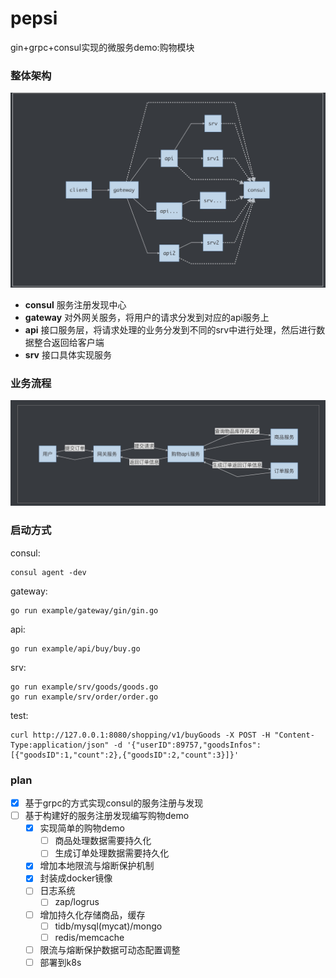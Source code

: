 # pepsi

gin+grpc+consul实现的微服务demo:购物模块

### 整体架构

![1568717551787](example/shopping/1568717551787.jpg)

- **consul** 服务注册发现中心
- **gateway** 对外网关服务，将用户的请求分发到对应的api服务上
- **api** 接口服务层，将请求处理的业务分发到不同的srv中进行处理，然后进行数据整合返回给客户端
- **srv** 接口具体实现服务

### 业务流程

![1568712953820](example/shopping/1568712953820.jpg)



### 启动方式

consul:

    consul agent -dev

gateway:

    go run example/gateway/gin/gin.go

api:
   
    go run example/api/buy/buy.go 

srv:

    go run example/srv/goods/goods.go 
    go run example/srv/order/order.go 
    
test:

    curl http://127.0.0.1:8080/shopping/v1/buyGoods -X POST -H "Content-Type:application/json" -d '{"userID":89757,"goodsInfos":[{"goodsID":1,"count":2},{"goodsID":2,"count":3}]}'

### plan

* [x] 基于grpc的方式实现consul的服务注册与发现 
* [ ] 基于构建好的服务注册发现编写购物demo
    * [x] 实现简单的购物demo
        * [ ] 商品处理数据需要持久化
        * [ ] 生成订单处理数据需要持久化
    * [x] 增加本地限流与熔断保护机制
    * [X] 封装成docker镜像
    * [ ] 日志系统
        * [ ] zap/logrus
    * [ ] 增加持久化存储商品，缓存
        * [ ] tidb/mysql(mycat)/mongo
        * [ ] redis/memcache
    * [ ] 限流与熔断保护数据可动态配置调整
    * [ ] 部署到k8s